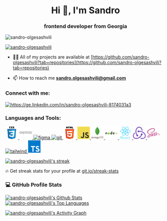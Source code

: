 <h1 align="center">Hi 👋, I'm Sandro</h1>
<h3 align="center">frontend developer from Georgia</h3>

<p align="left"> <img src="https://komarev.com/ghpvc/?username=sandro-olgesashvili&label=Profile%20views&color=0e75b6&style=flat" alt="sandro-olgesashvili" /> </p>

<p align="left"> <a href="https://github.com/ryo-ma/github-profile-trophy"><img src="https://github-profile-trophy.vercel.app/?username=sandro-olgesashvili" alt="sandro-olgesashvili" /></a> </p>

- 👨‍💻 All of my projects are available at [https://github.com/sandro-olgesashvili?tab=repositories](https://github.com/sandro-olgesashvili?tab=repositories)

- 📫 How to reach me **sandro.olgesashvili@gmail.com**

<h3 align="left">Connect with me:</h3>
<p align="left">
<a href="https://linkedin.com/in/https://ge.linkedin.com/in/sandro-olgesashvili-8174031a3" target="blank"><img align="center" src="https://raw.githubusercontent.com/rahuldkjain/github-profile-readme-generator/master/src/images/icons/Social/linked-in-alt.svg" alt="https://ge.linkedin.com/in/sandro-olgesashvili-8174031a3" height="30" width="40" /></a>
</p>

<h3 align="left">Languages and Tools:</h3>
<p align="left"> <a href="https://www.w3schools.com/css/" target="_blank" rel="noreferrer"> <img src="https://raw.githubusercontent.com/devicons/devicon/master/icons/css3/css3-original-wordmark.svg" alt="css3" width="40" height="40"/> </a> <a href="https://expressjs.com" target="_blank" rel="noreferrer"> <img src="https://raw.githubusercontent.com/devicons/devicon/master/icons/express/express-original-wordmark.svg" alt="express" width="40" height="40"/> </a> <a href="https://www.figma.com/" target="_blank" rel="noreferrer"> <img src="https://www.vectorlogo.zone/logos/figma/figma-icon.svg" alt="figma" width="40" height="40"/> </a> <a href="https://git-scm.com/" target="_blank" rel="noreferrer"> <img src="https://www.vectorlogo.zone/logos/git-scm/git-scm-icon.svg" alt="git" width="40" height="40"/> </a> <a href="https://www.w3.org/html/" target="_blank" rel="noreferrer"> <img src="https://raw.githubusercontent.com/devicons/devicon/master/icons/html5/html5-original-wordmark.svg" alt="html5" width="40" height="40"/> </a> <a href="https://developer.mozilla.org/en-US/docs/Web/JavaScript" target="_blank" rel="noreferrer"> <img src="https://raw.githubusercontent.com/devicons/devicon/master/icons/javascript/javascript-original.svg" alt="javascript" width="40" height="40"/> </a> <a href="https://www.mongodb.com/" target="_blank" rel="noreferrer"> <img src="https://raw.githubusercontent.com/devicons/devicon/master/icons/mongodb/mongodb-original-wordmark.svg" alt="mongodb" width="40" height="40"/> </a> <a href="https://nodejs.org" target="_blank" rel="noreferrer"> <img src="https://raw.githubusercontent.com/devicons/devicon/master/icons/nodejs/nodejs-original-wordmark.svg" alt="nodejs" width="40" height="40"/> </a> <a href="https://reactjs.org/" target="_blank" rel="noreferrer"> <img src="https://raw.githubusercontent.com/devicons/devicon/master/icons/react/react-original-wordmark.svg" alt="react" width="40" height="40"/> </a> <a href="https://redux.js.org" target="_blank" rel="noreferrer"> <img src="https://raw.githubusercontent.com/devicons/devicon/master/icons/redux/redux-original.svg" alt="redux" width="40" height="40"/> </a> <a href="https://sass-lang.com" target="_blank" rel="noreferrer"> <img src="https://raw.githubusercontent.com/devicons/devicon/master/icons/sass/sass-original.svg" alt="sass" width="40" height="40"/> </a> <a href="https://tailwindcss.com/" target="_blank" rel="noreferrer"> <img src="https://www.vectorlogo.zone/logos/tailwindcss/tailwindcss-icon.svg" alt="tailwind" width="40" height="40"/> </a> <a href="https://www.typescriptlang.org/" target="_blank" rel="noreferrer"> <img src="https://raw.githubusercontent.com/devicons/devicon/master/icons/typescript/typescript-original.svg" alt="typescript" width="40" height="40"/> </a> </p>

<!-- <p><img align="left" src="https://github-readme-stats.vercel.app/api/top-langs?username=sandro-olgesashvili&show_icons=true&locale=en&layout=compact" alt="sandro-olgesashvili" /></p>

<p>&nbsp;<img align="center" src="https://github-readme-stats.vercel.app/api?username=sandro-olgesashvili&show_icons=true&locale=en" alt="sandro-olgesashvili" /></p>

<p><img align="center" src="https://github-readme-streak-stats.herokuapp.com/?user=sandro-olgesashvili&" alt="sandro-olgesashvili" /></p> -->


<p>
    <a href="https://github.com/sandro-olgesashvili/github-readme-streak-stats">
      <img title="🔥 Get streak stats for your profile at git.io/streak-stats" alt="sandro-olgesashvili's streak" src="https://streak-stats.demolab.com/?user=sandro-olgesashvili&theme=monokai-metallian&hide_border=true"/>
    </a>
    <p>🔥 Get streak stats for your profile at <a href="https://git.io/streak-stats">git.io/streak-stats</a></p>
  </p>

  <h3>💻 GitHub Profile Stats</h3>

  <!-- https://github.com/anuraghazra/github-readme-stats -->

  <a href="https://github.com/anuraghazra/github-readme-stats"><img alt="sandro-olgesashvili's Github Stats" src="https://sandro-olgesashvili-github-readme-stats.vercel.app/api/?username=sandro-olgesashvili&show_icons=true&include_all_commits=true&count_private=true&theme=react&hide_border=true&bg_color=1F222E&title_color=F85D7F&icon_color=F8D866" height="192px"/></a>
  <a href="https://github.com/anuraghazra/github-readme-stats"><img alt="sandro-olgesashvili's Top Languages" src="https://github-readme-stats.vercel.app/api/top-langs/?username=sandro-olgesashvili&langs_count=8&layout=compact&theme=react&hide_border=true&bg_color=1F222E&title_color=F85D7F&icon_color=F8D866&hide=Jupyter%20Notebook" height="192px"/></a>
  <br/>

  <!-- https://github.com/ashutosh00710/github-readme-activity-graph -->

  <a href="https://github.com/ashutosh00710/github-readme-activity-graph"><img alt="sandro-olgesashvili's Activity Graph" src="https://activity-graph.herokuapp.com/graph/?username=sandro-olgesashvili&bg_color=1F222E&color=F8D866&line=F85D7F&point=FFFFFF&hide_border=true" /></a>

